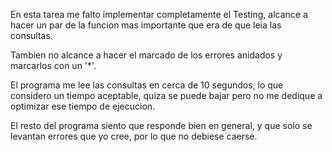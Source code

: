 En esta tarea me falto implementar completamente el Testing, alcance a
hacer un par de la funcion mas importante que era de que leia las consultas.

Tambien no alcance a hacer el marcado de los errores anidados y marcarlos 
con un '*'.

El programa me lee las consultas en cerca de 10 segundos, lo que considero un 
tiempo aceptable, quiza se puede bajar pero no me dedique a optimizar ese 
tiempo de ejecucion.

El resto del programa siento que responde bien en general, y que solo se 
levantan errores que yo cree, por lo que no debiese caerse.



